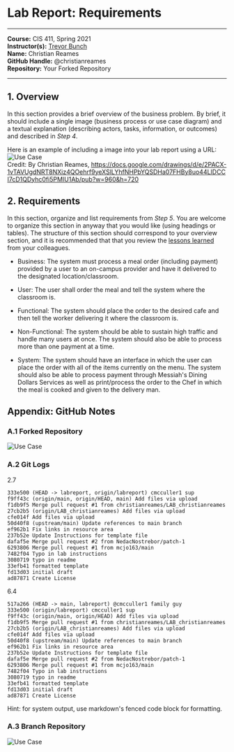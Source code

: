 # Lab Report: Requirements
___
**Course:** CIS 411, Spring 2021  
**Instructor(s):** [Trevor Bunch](https://github.com/trevordbunch)  
**Name:** Christian Reames  
**GitHub Handle:** @christianreames  
**Repository:** Your Forked Repository  
___

## 1. Overview
In this section provides a brief overview of the business problem.  By brief, it should include a single image (business process or use case diagram) and a textual explanation (describing actors, tasks, information, or outcomes) and described in *Step 4*.

Here is an example of including a image into your lab report using a URL:  
![Use Case](https://docs.google.com/drawings/d/e/2PACX-1vTAVUgdNRT8NXiz4QOehrf9yeXSlLYhfNHPbYQSDHa07FHBy8uo44LIDCCI7cD1QDyhc0fi5PMIU1Ab/pub?w=960&h=720)  
Credit: By Christian Reames, https://docs.google.com/drawings/d/e/2PACX-1vTAVUgdNRT8NXiz4QOehrf9yeXSlLYhfNHPbYQSDHa07FHBy8uo44LIDCCI7cD1QDyhc0fi5PMIU1Ab/pub?w=960&h=720



## 2. Requirements
In this section, organize and list requirements from *Step 5*.  You are welcome to organize this section in anyway that you would like (using headings or tables).  The structure of this section should correspond to your overview section, and it is recommended that that you review the [lessons learned](../lessonsLearned.md) from your colleagues.

- Business: The system must process a meal order (including payment) provided
by a user to an on-campus provider
and have it delivered to the designated location/classroom. 

- User: The user shall order the meal and tell the system
where the classroom is. 

- Functional: The system should place the order to the desired cafe
and then tell the worker delivering it where the classroom is. 

- Non-Functional: The system should be able to sustain high traffic and handle 
many users at once. The system should also be able to process more
than one payment at a time. 

- System: The system should have an interface in which the user can place 
the order with all of the items currently on the menu. The system 
should also be able to process payment through Messiah's Dining
Dollars Services as well as print/process the order to the Chef 
in which the meal is cooked and given to the delivery man. 



## Appendix: GitHub Notes

### A.1 Forked Repository
![Use Case](https://docs.google.com/drawings/d/e/2PACX-1vRDZwhpaHTWQbS9V1oCRbPn9EQFQrIo46pDv8OYZUGf8bj_cintDuuUYzbDF0ElAydXNrOAOhnct0rX/pub?w=938&h=425)

### A.2 Git Logs
2.7
~~~
333e500 (HEAD -> labreport, origin/labreport) cmcculler1 sup
f9ff43c (origin/main, origin/HEAD, main) Add files via upload
f1db9f5 Merge pull request #1 from christianreames/LAB_christianreames
27cb2b5 (origin/LAB_christianreames) Add files via upload
cfe014f Add files via upload
50d40f8 (upstream/main) Update references to main branch
ef962b1 Fix links in resource area
237b52e Update Instructions for template file
dafaf5e Merge pull request #2 from NedacNostrebor/patch-1
6293806 Merge pull request #1 from mcjo163/main
7482f04 Typo in lab instructions
3080719 typo in readme
33efb41 formatted template
fd13d03 initial draft
ad87871 Create License
~~~
6.4
~~~
517a266 (HEAD -> main, labreport) @cmcculler1 family guy
333e500 (origin/labreport) cmcculler1 sup
f9ff43c (origin/main, origin/HEAD) Add files via upload
f1db9f5 Merge pull request #1 from christianreames/LAB_christianreames
27cb2b5 (origin/LAB_christianreames) Add files via upload
cfe014f Add files via upload
50d40f8 (upstream/main) Update references to main branch
ef962b1 Fix links in resource area
237b52e Update Instructions for template file
dafaf5e Merge pull request #2 from NedacNostrebor/patch-1
6293806 Merge pull request #1 from mcjo163/main
7482f04 Typo in lab instructions
3080719 typo in readme
33efb41 formatted template
fd13d03 initial draft
ad87871 Create License
~~~

Hint: for system output, use markdown's fenced code block for formatting.

### A.3 Branch Repository
![Use Case](https://docs.google.com/drawings/d/e/2PACX-1vQTVipVoShgkfRrRN3H0aJexdSWP2L3qcmFQmek6y-9VdA7KT9bCxEM1Av8MaBeQFXctVP_Z22v5VmV/pub?w=960&h=720)